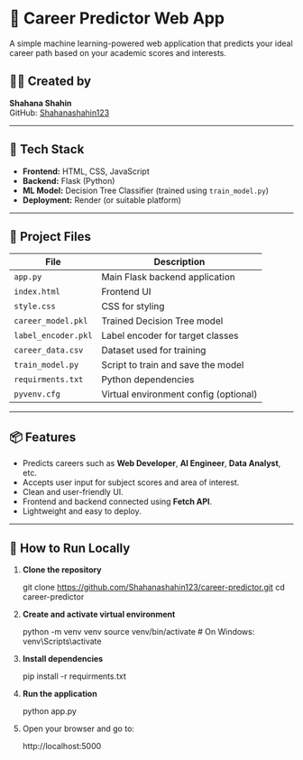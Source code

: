 # 🎯 Career Predictor Web App

A simple machine learning-powered web application that predicts your ideal career path based on your academic scores and interests.

## 👩‍💻 Created by
**Shahana Shahin**  
GitHub: [Shahanashahin123](https://github.com/Shahanashahin123)

---

## 🔧 Tech Stack

- **Frontend:** HTML, CSS, JavaScript  
- **Backend:** Flask (Python)  
- **ML Model:** Decision Tree Classifier (trained using `train_model.py`)  
- **Deployment:** Render (or suitable platform)

---

## 📂 Project Files

| File                | Description |
|---------------------|-------------|
| `app.py`            | Main Flask backend application |
| `index.html`        | Frontend UI |
| `style.css`         | CSS for styling |
| `career_model.pkl`  | Trained Decision Tree model |
| `label_encoder.pkl` | Label encoder for target classes |
| `career_data.csv`   | Dataset used for training |
| `train_model.py`    | Script to train and save the model |
| `requirments.txt`   | Python dependencies |
| `pyvenv.cfg`        | Virtual environment config (optional)

---

## 📦 Features

- Predicts careers such as **Web Developer**, **AI Engineer**, **Data Analyst**, etc.
- Accepts user input for subject scores and area of interest.
- Clean and user-friendly UI.
- Frontend and backend connected using **Fetch API**.
- Lightweight and easy to deploy.

---

## 🚀 How to Run Locally

1. **Clone the repository**
   
   git clone https://github.com/Shahanashahin123/career-predictor.git
   cd career-predictor

2. **Create and activate virtual environment**

   python -m venv venv
   source venv/bin/activate  # On Windows: venv\Scripts\activate

3. **Install dependencies**
   
   pip install -r requirments.txt
   
4. **Run the application**

   python app.py
   
6. Open your browser and go to:
   
   http://localhost:5000

   
